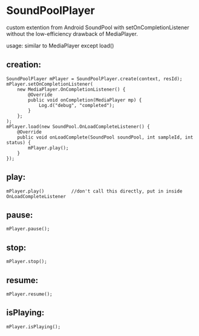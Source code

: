 # SoundPoolPlayer
custom extention from Android SoundPool with setOnCompletionListener without the low-efficiency drawback of MediaPlayer.

usage: similar to MediaPlayer except load()

## creation:

	SoundPoolPlayer mPlayer = SoundPoolPlayer.create(context, resId);
	mPlayer.setOnCompletionListener(
		new MediaPlayer.OnCompletionListener() {
	        @Override
	        public void onCompletion(MediaPlayer mp) {
	        	Log.d("debug", "completed");
	        }
		};
	);
	mPlayer.load(new SoundPool.OnLoadCompleteListener() {
		@Override
		public void onLoadComplete(SoundPool soundPool, int sampleId, int status) {
			mPlayer.play();
		}
	});

## play:

    mPlayer.play()          //don't call this directly, put in inside OnLoadCompleteListener

## pause:

    mPlayer.pause();

## stop:

    mPlayer.stop();

## resume:

    mPlayer.resume();

## isPlaying:

    mPlayer.isPlaying();
